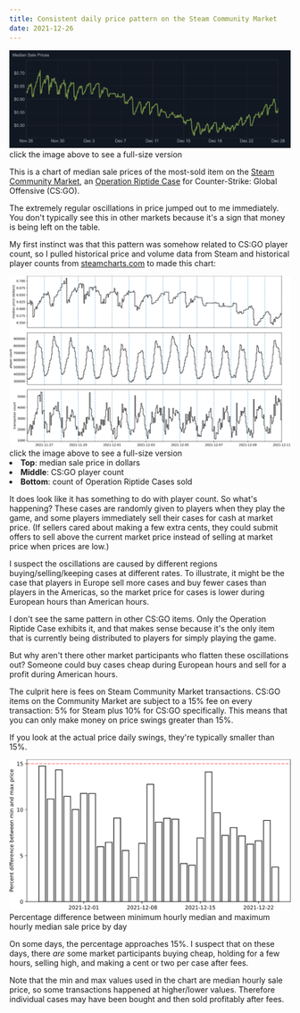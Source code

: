 ```yaml
---
title: Consistent daily price pattern on the Steam Community Market
date: 2021-12-26
---
```


<a href="blog/cs-go-price-oscillation/steam.png">
  <img class="img-really-no-pad" src="blog/cs-go-price-oscillation/steam.png" alt="chart of CS:GO Operation Riptide Case median sales prices on Steam Community Market"/>
</a>
<div class="img-note">click the image above to see a full-size version</div>

This is a chart of median sale prices of the most-sold item on the [Steam Community Market](https://steamcommunity.com/market/), an [Operation Riptide Case](https://steamcommunity.com/market/listings/730/Operation%20Riptide%20Case) for Counter-Strike: Global Offensive (CS:GO).

The extremely regular oscillations in price jumped out to me immediately. You don't typically see this in other markets because it's a sign that money is being left on the table.

My first instinct was that this pattern was somehow related to CS:GO player count, so I pulled historical price and volume data from Steam and historical player counts from [steamcharts.com](https://steamcharts.com/) to made this chart:

<a href="blog/cs-go-price-oscillation/chart.svg">
  <img class="img-really-no-pad" src="blog/cs-go-price-oscillation/chart.svg" alt="chart of CS:GO Operation Riptide Case median sales prices on Steam Community Market, player count, and transaction count"/>
</a>
<div class="img-note">click the image above to see a full-size version</div>
<div class="img-caption">
  <li>
    <b>Top</b>: median sale price in dollars
  </li>
  <li>
    <b>Middle</b>: CS:GO player count
  </li>
  <li>
    <b>Bottom</b>: count of Operation Riptide Cases sold
  </li>
</div>

It does look like it has something to do with player count. So what's happening? These cases are randomly given to players when they play the game, and some players immediately sell their cases for cash at market price. (If sellers cared about making a few extra cents, they could submit offers to sell above the current market price instead of selling at market price when prices are low.)

I suspect the oscillations are caused by different regions buying/selling/keeping cases at different rates. To illustrate, it might be the case that players in Europe sell more cases and buy fewer cases than players in the Americas, so the market price for cases is lower during European hours than American hours.

I don't see the same pattern in other CS:GO items. Only the Operation Riptide Case exhibits it, and that makes sense because it's the only item that is currently being distributed to players for simply playing the game.

But why aren't there other market participants who flatten these oscillations out? Someone could buy cases cheap during European hours and sell for a profit during American hours.

The culprit here is fees on Steam Community Market transactions. CS:GO items on the Community Market are subject to a 15% fee on every transaction: 5% for Steam plus 10% for CS:GO specifically. This means that you can only make money on price swings greater than 15%.

If you look at the actual price daily swings, they're typically smaller than 15%.

<img class="img-really-no-pad" src="blog/cs-go-price-oscillation/percents.svg" alt="Percentage difference between minimum hourly median and maximum hourly median sale price by day"/>
<div class="img-note">
    Percentage difference between minimum hourly median and maximum hourly median sale price by day
</div>

On some days, the percentage approaches 15%. I suspect that on these days, there _are_ some market participants buying cheap, holding for a few hours, selling high, and making a cent or two per case after fees.

Note that the min and max values used in the chart are median hourly sale price, so some transactions happened at higher/lower values. Therefore individual cases may have been bought and then sold profitably after fees.
